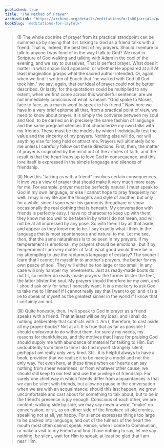 ```yaml
---
published: true
title: 'The Method of Prayer'
archiveLink: 'https://archive.org/details/meditationsforla00jarriala/page/176?view=theater'
bookSlug: 'meditations-for-layfolk'
---
```


> (I) The whole doctrine of prayer from its practical standpoint can be summed up by saying that it is talking to God as a friend talks with a friend. That is, indeed, the best test of my prayers. Should I venture to talk to anyone I was fond of in the way I talk to God? We read in Scripture of God walking and talking with Adam in the cool of the evening, and we say to ourselves, That is perfect prayer. What does it matter in what shape God appeared, or whether He appeared at all! At least imagination grasps what the sacred author intended. Or, again, when we find it written of Enoch that "he walked with God till God took him," we say, again, that our ideal of prayer could not be better described. Or lastly, for the quotations could be multiplied to any extent, when we first come across this wonderful sentence, are we not immediately conscious of what is meant: "God spoke to Moses, face to face, as a man is wont to speak to his friend." Now here we have in a very brief epitome all that, from a practical point of view, we need to know about prayer. It is simply the converse between my soul and God, to be carried on in precisely the same fashion of language and the same pregnant silences that characterize my own talks with my friends. These must be the models by which I individually test the value and the sincerity of my prayers. Nothing else will do, nor will anything else for long hold or attract me. Prayers will ultimately bore me unless I carefully follow out these directions. First, then, the matter of prayer is originated by the mind out of the articles of faith, and the result is that the heart leaps up to love God in consequence, and this love itself is expressed in the simple language and silences of friendship.
>
> (II) Now this "talking as with a friend" involves certain consequences. It involves a view of prayer that should make it very much more easy for me. For example, prayer must be perfectly natural. I must speak to God in my own language, or else I cannot hope to pray frequently nor well. I may in my life ape the thoughts and style of another, but only for a while, since I soon wear his garments threadbare or show occasionally the real clothing that is beneath. My conversation with friends is perfectly easy. I have no character to keep up with them; they know me too well to be taken in by what I do not mean, and will not be at all impressed by any pose. So with them I lay all that aside, and appear as they know me to be. I say exactly what I think in the language that is most spontaneous and natural to me. Let me see, then, that the same naturalness is to be seen in my prayers. If my temperament is emotional, my prayers should be emotional; but if by temperament I am very matter of fact, what good would there be in my attempting to use the rapturous language of ecstasy? The sooner I learn that I cannot fit myself in to another's prayers, the better for my own peace of soul. They will either be too large or too small; in any case will only hamper my movements. Just as ready-made boots do not fit, so neither do ready-made prayers: the former blister the feet, the latter blister the soul. My prayers should therefore be my own, and I should ask only for what I honestly want. It is a mockery to ask God to take me to Himself if I cannot really say that I want to go; and it is a lie to speak of myself as the greatest sinner in the world if I know that I certainly am not.
>
> (III) Quite honestly, then, I will speak to God in prayer as a friend speaks with a friend. That at least will be my ideal, and I shall do nothing deliberately that conflicts with it. Am I, therefore, to cast aside all my prayer-books? Not at all. It is true that as far as possible I should endeavour to do without them, for surely my needs, my reasons for thankfulness, and the motives that I have for praising God should supply me with abundance of material for talking to Him. But undoubtedly from time to time I do find myself strangely silent; perhaps I am really only very tired. Still, it is helpful always to have a book, provided that we realize it to be merely a model and not the only way. Yet even here, at these times when our hearts can say nothing from sheer weariness, or from whatever other cause, we should still keep to our test and use the privilege of friendship. For surely one chief way in which friends differ from acquaintances is that we can be silent with friends, but allow no pause in the conversation when we are with an acquaintance: should this last happen, we grow uncomfortable and cast about for something to talk about, but to be in the friend's presence is joy enough. Conscious of each other, we are content; walking side by side, we may say never a word, "make" no conversation; or sit, as on either side of the fireplace sit old cronies, speaking not at all, yet happy. For silence expresses things too large to be packed into language; and out of the fulness of the heart the mouth most often cannot speak. Hence, when I come to Communion, or make a visit to my Friend and find I have nothing to say, let me say nothing, be silent, wait for Him to speak; at least be glad that I am near Him.
